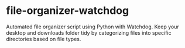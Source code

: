# file-organizer-watchdog
 Automated file organizer script using Python with Watchdog. Keep your desktop and downloads folder tidy by categorizing files into specific directories based on file types.

